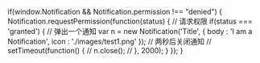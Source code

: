 
if(window.Notification && Notification.permission !== "denied") {
    Notification.requestPermission(function(status) {    // 请求权限
        if(status === 'granted') {
            // 弹出一个通知
            var n = new Notification('Title', {
                body : 'I am a Notification',
                icon : './images/test1.png'
            });
            // 两秒后关闭通知
            // setTimeout(function() {
            //     n.close();
            // }, 2000);
        }
    });
}  